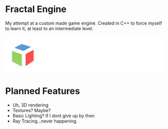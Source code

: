 # Fractal Engine
My attempt at a custom made game engine.
Created in C++ to force myself to learn it, at least to an intermediate level.

![alt text](https://github.com/TheMrSnoop/Fractal-Engine/blob/main/Images/Fractal%20Engine%20Icon.png)

# Planned Features
* Uh, 3D rendering
* Textures? Maybe?
* Basic Lighting? If I dont give up by then
* Ray Tracing...never happening.
